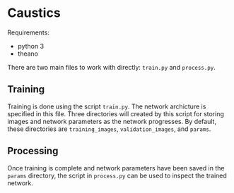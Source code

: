 # Caustics

Requirements:
- python 3
- theano

There are two main files to work with directly: `train.py` and `process.py`.

## Training

Training is done using the script `train.py`. The network archicture
is specified in this file. Three directories will created by this script for storing images and network parameters as the network progresses. By default, these directories are `training_images`, `validation_images`, and `params`.

## Processing

Once training is complete and network parameters have been saved in the `params` directory, the script in `process.py` can be used to inspect the trained network.


